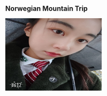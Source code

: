 <!DOCTYPE html>
<html>
<head> 
<meta charset="utf-8"> 
<title>菜鸟教程(runoob.com)</title> 
</head>
<body>
​
<h2>Norwegian Mountain Trip</h2>
<img border="C:\Users\lenovo\Desktop" src="/QQ图片20181112203507.jpg" alt="Pulpit rock" width="304" height="228">
​
</body>
</html>
